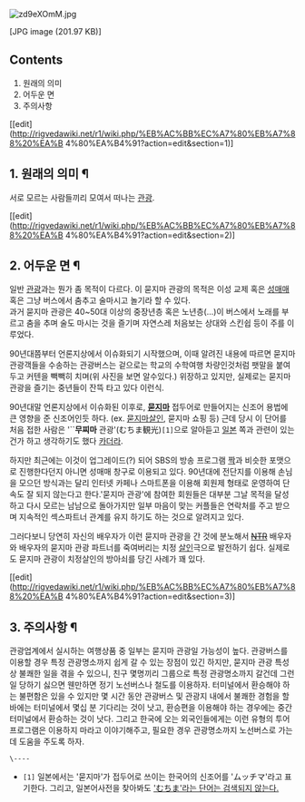 ![zd9eXOmM.jpg](//rv.wkcdn.net/http://rigvedawiki.net/r1/pds/zd9eXOmM.jpg)

[JPG image (201.97 KB)]

## Contents

    

1. 원래의 의미 
2. 어두운 면 
3. 주의사항 

[[edit](http://rigvedawiki.net/r1/wiki.php/%EB%AC%BB%EC%A7%80%EB%A7%88%20%EA%B
4%80%EA%B4%91?action=edit&section=1)]

## 1. 원래의 의미 ¶

서로 모르는 사람들끼리 모여서 떠나는 [관광](%EA%B4%80%EA%B4%91.md).

  

[[edit](http://rigvedawiki.net/r1/wiki.php/%EB%AC%BB%EC%A7%80%EB%A7%88%20%EA%B
4%80%EA%B4%91?action=edit&section=2)]

## 2. 어두운 면 ¶

일반 [관광](%EA%B4%80%EA%B4%91.md)과는 뭔가 좀 목적이 다르다. 이 묻지마 관광의 목적은 이성 교제 혹은
[성매매](%EC%84%B1%EB%A7%A4%EB%A7%A4.md) 혹은 그냥 버스에서 춤추고 술마시고 놀기라 할 수 있다.  
과거 묻지마 관광은 40~50대 이상의 중장년층 혹은 노년층(...)이 버스에서 노래를 부르고 춤을 추며 술도 마시는 것을 즐기며 자연스레
처음보는 상대와 스킨쉽 등이 주를 이루었다.

  

90년대쯤부터 언론지상에서 이슈화되기 시작했으며, 이때 알려진 내용에 따르면 묻지마 관광객들을 수송하는 관광버스는 겉으로는 학교의 수학여행
차량인것처럼 팻말을 붙여두고 커텐을 빽빽히 치며(위 사진을 보면 알수있다.) 위장하고 있지만, 실제로는 묻지마 관광을 즐기는 중년들이 잔뜩
타고 있다 이런식.

  

90년대말 언론지상에서 이슈화된 이후로, **[묻지마](%EB%AC%BB%EC%A7%80%EB%A7%88.md)** 접두어로 만들어지는
신조어 용법에 큰 영향을 준 신조어인듯 하다. (ex. [묻지마살인](%EB%AC%BB%EC%A7%80%EB%A7%88%20%EC%82%B4%EC%9D%B8.md), 묻지마 쇼핑 등) 근데 당시 이
단어를 처음 접한 사람은 '``**무찌마** 관광'(むちま観光)`[1]`으로 알아듣고 [일본](%EC%9D%BC%EB%B3%B8.md)
쪽과 관련이 있는 건가 하고 생각하기도 했다 [카더라](%EC%B9%B4%EB%8D%94%EB%9D%BC.md).

  

하지만 최근에는 이것이 업그레이드(?) 되어 SBS의 방송 프로그램 [짝](%EC%A7%9D.md)과 비슷한 포맷으로 진행한다던지
아니면 성매매 창구로 이용되고 있다. 90년대에 전단지를 이용해 손님을 모으던 방식과는 달리 인터넷 카페나 스마트폰을 이용해 회원제 형태로
운영하여 단속도 잘 되지 않는다고 한다.'묻지마 관광'에 참여한 회원들은 대부분 그날 목적을 달성하고 다시 모르는 남남으로 돌아가지만 일부
마음이 맞는 커플들은 연락처를 주고 받으며 지속적인 섹스파트너 관계를 유지 하기도 하는 것으로 알려지고 있다.

  

그러다보니 당연히 자신의 배우자가 이런 묻지마 관광을 간 것에 분노해서 <del>[NTR](NTR.md)</del> 배우자와 배우자의
묻지마 관광 파트너를 죽여버리는 치정 [살인](%EC%82%B4%EC%9D%B8.md)극으로 발전하기 쉽다. 실제로도 묻지마 관광이
치정살인의 방아쇠를 당긴 사례가 꽤 있다.

  

[[edit](http://rigvedawiki.net/r1/wiki.php/%EB%AC%BB%EC%A7%80%EB%A7%88%20%EA%B
4%80%EA%B4%91?action=edit&section=3)]

## 3. 주의사항 ¶

관광업계에서 실시하는 여행상품 중 일부는 묻지마 관광일 가능성이 높다. 관광버스를 이용할 경우 특정 관광명소까지 쉽게 갈 수 있는 장점이
있긴 하지만, 묻지마 관광 특성상 불쾌한 일을 겪을 수 있으니, 친구 몇명끼리 그룹으로 특정 관광명소까지 갈건데 그런 일 당하기 싫으면
웬만하면 정기 노선버스나 철도를 이용하자. 터미널에서 환승해야 하는 불편함은 있을 수 있지만 몇 시간 동안 관광버스 및 관광지 내에서 불쾌한
경험을 할 바에는 터미널에서 몇십 분 기다리는 것이 낫고, 환승편을 이용해야 하는 경우에는 중간터미널에서 환승하는 것이 낫다. 그리고 한국에
오는 외국인들에게는 이런 유형의 투어 프로그램은 이용하지 마라고 이야기해주고, 필요한 경우 관광명소까지 노선버스로 가는 데 도움을 주도록
하자.

`\----`

  * `[1]` 일본에서는 '묻지마'가 접두어로 쓰이는 한국어의 신조어를 'ムッチマ'라고 표기한다. 그리고, 일본어사전을 찾아봐도 ['むちま'라는 단어는 검색되지 않는다.](http://jpdic.naver.com/search.nhn?range=all&q=%E3%82%80%E3%81%A1%E3%81%BE&sm=jpd_hty)

